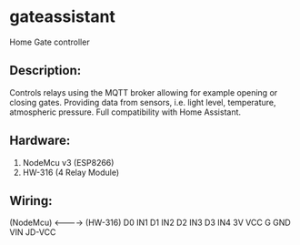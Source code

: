 # gateassistant
Home Gate controller

## Description:
Controls relays using the MQTT broker allowing for example opening or closing gates.
Providing data from sensors, i.e. light level, temperature, atmospheric pressure.
Full compatibility with Home Assistant.

## Hardware:
1. NodeMcu v3 (ESP8266)
2. HW-316 (4 Relay Module)


## Wiring:

(NodeMcu) <----> (HW-316)
D0                IN1
D1                IN2
D2                IN3
D3                IN4
3V                VCC
G                 GND
VIN               JD-VCC
